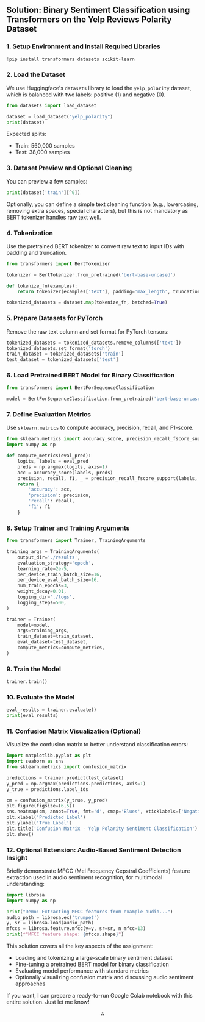 ## Solution: Binary Sentiment Classification using Transformers on the Yelp Reviews Polarity Dataset

### 1. Setup Environment and Install Required Libraries

```python
!pip install transformers datasets scikit-learn
```


### 2. Load the Dataset

We use Huggingface's `datasets` library to load the `yelp_polarity` dataset, which is balanced with two labels: positive (1) and negative (0).

```python
from datasets import load_dataset

dataset = load_dataset("yelp_polarity")
print(dataset)
```

Expected splits:

- Train: 560,000 samples
- Test: 38,000 samples


### 3. Dataset Preview and Optional Cleaning

You can preview a few samples:

```python
print(dataset['train'][^0])
```

Optionally, you can define a simple text cleaning function (e.g., lowercasing, removing extra spaces, special characters), but this is not mandatory as BERT tokenizer handles raw text well.

### 4. Tokenization

Use the pretrained BERT tokenizer to convert raw text to input IDs with padding and truncation.

```python
from transformers import BertTokenizer

tokenizer = BertTokenizer.from_pretrained('bert-base-uncased')

def tokenize_fn(examples):
    return tokenizer(examples['text'], padding='max_length', truncation=True, max_length=128)

tokenized_datasets = dataset.map(tokenize_fn, batched=True)
```


### 5. Prepare Datasets for PyTorch

Remove the raw text column and set format for PyTorch tensors:

```python
tokenized_datasets = tokenized_datasets.remove_columns(['text'])
tokenized_datasets.set_format('torch')
train_dataset = tokenized_datasets['train']
test_dataset = tokenized_datasets['test']
```


### 6. Load Pretrained BERT Model for Binary Classification

```python
from transformers import BertForSequenceClassification

model = BertForSequenceClassification.from_pretrained('bert-base-uncased', num_labels=2)
```


### 7. Define Evaluation Metrics

Use `sklearn.metrics` to compute accuracy, precision, recall, and F1-score.

```python
from sklearn.metrics import accuracy_score, precision_recall_fscore_support
import numpy as np

def compute_metrics(eval_pred):
    logits, labels = eval_pred
    preds = np.argmax(logits, axis=1)
    acc = accuracy_score(labels, preds)
    precision, recall, f1, _ = precision_recall_fscore_support(labels, preds, average='binary')
    return {
        'accuracy': acc,
        'precision': precision,
        'recall': recall,
        'f1': f1
    }
```


### 8. Setup Trainer and Training Arguments

```python
from transformers import Trainer, TrainingArguments

training_args = TrainingArguments(
    output_dir='./results',
    evaluation_strategy='epoch',
    learning_rate=2e-5,
    per_device_train_batch_size=16,
    per_device_eval_batch_size=16,
    num_train_epochs=3,
    weight_decay=0.01,
    logging_dir='./logs',
    logging_steps=500,
)

trainer = Trainer(
    model=model,
    args=training_args,
    train_dataset=train_dataset,
    eval_dataset=test_dataset,
    compute_metrics=compute_metrics,
)
```


### 9. Train the Model

```python
trainer.train()
```


### 10. Evaluate the Model

```python
eval_results = trainer.evaluate()
print(eval_results)
```


### 11. Confusion Matrix Visualization (Optional)

Visualize the confusion matrix to better understand classification errors:

```python
import matplotlib.pyplot as plt
import seaborn as sns
from sklearn.metrics import confusion_matrix

predictions = trainer.predict(test_dataset)
y_pred = np.argmax(predictions.predictions, axis=1)
y_true = predictions.label_ids

cm = confusion_matrix(y_true, y_pred)
plt.figure(figsize=(6,5))
sns.heatmap(cm, annot=True, fmt='d', cmap='Blues', xticklabels=['Negative','Positive'], yticklabels=['Negative','Positive'])
plt.xlabel('Predicted Label')
plt.ylabel('True Label')
plt.title('Confusion Matrix - Yelp Polarity Sentiment Classification')
plt.show()
```


### 12. Optional Extension: Audio-Based Sentiment Detection Insight

Briefly demonstrate MFCC (Mel Frequency Cepstral Coefficients) feature extraction used in audio sentiment recognition, for multimodal understanding:

```python
import librosa
import numpy as np

print("Demo: Extracting MFCC features from example audio...")
audio_path = librosa.ex('trumpet')
y, sr = librosa.load(audio_path)
mfccs = librosa.feature.mfcc(y=y, sr=sr, n_mfcc=13)
print(f"MFCC feature shape: {mfccs.shape}")
```

This solution covers all the key aspects of the assignment:

- Loading and tokenizing a large-scale binary sentiment dataset
- Fine-tuning a pretrained BERT model for binary classification
- Evaluating model performance with standard metrics
- Optionally visualizing confusion matrix and discussing audio sentiment approaches

If you want, I can prepare a ready-to-run Google Colab notebook with this entire solution. Just let me know!

<div style="text-align: center">⁂</div>

[^1]: https://www.tensorflow.org/datasets/catalog/yelp_polarity_reviews

[^2]: https://hex.tech/templates/sentiment-analysis/sentiment-analysis/

[^3]: https://github.com/wutianqidx/Yelp-Review-Sentiment-Analysis

[^4]: https://metatext.io/datasets/yelp-polarity-reviews

[^5]: https://www.kaggle.com/datasets/irustandi/yelp-review-polarity

[^6]: https://www.kaggle.com/code/anasofiauzsoy/yelp-review-sentiment-analysis-tensorflow-tfds

